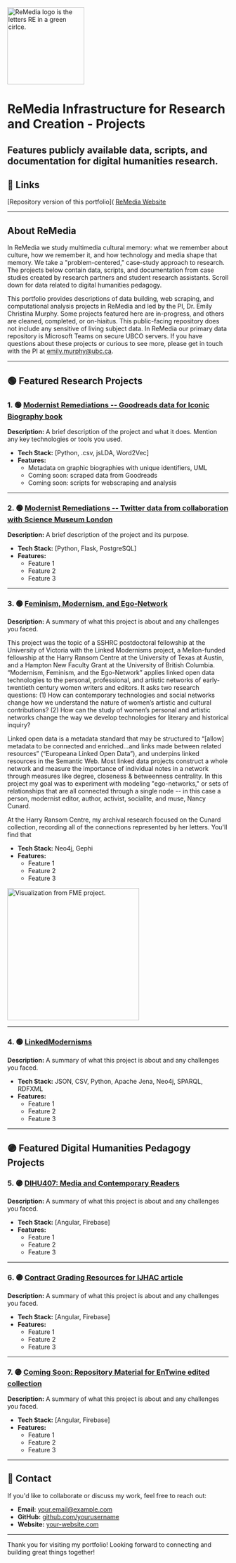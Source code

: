 <img src="./Re_Colour.png" alt="ReMedia logo is the letters RE in a green cirlce." width="175">

# ReMedia Infrastructure for Research and Creation - Projects
Features publicly available data, scripts, and documentation for digital humanities research.
---

## 🔗 Links

[Repository version of this portfolio](
[ReMedia Website](https://www.https://remediaresearch.ca/)

---

## About ReMedia

In ReMedia we study multimedia cultural memory: what we remember about culture, how we remember it, and how technology and media shape that memory. We take a "problem-centered," case-study approach to research. The projects below contain data, scripts, and documentation from case studies created by research partners and student research assistants. Scroll down for data related to digital humanities pedagogy. 

This portfolio provides descriptions of data building, web scraping, and computational analysis projects in ReMedia and led by the PI, Dr. Emily Christina Murphy. Some projects featured here are in-progress, and others are cleaned, completed, or on-hiaitus. This public-facing repository does not include any sensitive of living subject data. In ReMedia our primary data repository is Microsoft Teams on secure UBCO servers. If you have questions about these projects or curious to see more, please get in touch with the PI at emily.murphy@ubc.ca. 

---

## 🟢 Featured Research Projects

### 1. 🟢 [Modernist Remediations -- Goodreads data for Iconic Biography book](https://github.com/OdessyLiu/Modernist_Remediation_ReMedia/tree/main/Data/Goodreads_Comics_Data)
**Description:** A brief description of the project and what it does. Mention any key technologies or tools you used.

- **Tech Stack:** [Python, .csv, jsLDA, Word2Vec]
- **Features:**
  - Metadata on graphic biographies with unique identifiers, UML
  - Coming soon: scraped data from Goodreads
  - Coming soon: scripts for webscraping and analysis

---

### 2. 🟢 [Modernist Remediations -- Twitter data from collaboration with Science Museum London]()
**Description:** A brief description of the project and its purpose.

- **Tech Stack:** [Python, Flask, PostgreSQL]
- **Features:**
  - Feature 1
  - Feature 2
  - Feature 3

---

### 3. 🟢 [Feminism, Modernism, and Ego-Network](https://github.com/ecbmurphy/FeminismModernismEgoNetwork)
**Description:** A summary of what this project is about and any challenges you faced.

This project was the topic of a SSHRC postdoctoral fellowship at the University of Victoria with the Linked Modernisms project, a Mellon-funded fellowship at the Harry Ransom Centre at the University of Texas at Austin, and a Hampton New Faculty Grant at the University of British Columbia. “Modernism, Feminism, and the Ego-Network” applies linked open data technologies to the personal, professional, and artistic networks of early-twentieth century women writers and editors. It asks two research questions: (1) How can contemporary technologies and social networks change how we understand the nature of women’s artistic and cultural contributions? (2) How can the study of women’s personal and artistic networks change the way we develop technologies for literary and historical inquiry? 

Linked open data is a metadata standard that may be structured to “[allow] metadata to be connected and enriched…and links made between related resources” (“Europeana Linked Open Data”), and underpins linked resources in the Semantic Web. Most linked data projects construct a whole network and measure the importance of individual notes in a network through measures like degree, closeness & betweenness centrality. In this project my goal was to experiment with modeling "ego-networks," or sets of relationships that are all connected through a single node -- in this case a person, modernist editor, author, activist, socialite, and muse, Nancy Cunard. 

At the Harry Ransom Centre, my archival research focused on the Cunard collection, recording all of the connections represented by her letters. You'll find that 


- **Tech Stack:** Neo4j, Gephi
- **Features:**
  - Feature 1
  - Feature 2
  - Feature 3

<img src="https://github.com/ecbmurphy/FeminismModernismEgoNetwork/blob/master/Nancy1.png" alt="Visualization from FME project." width="300">
 


---

### 4. 🟢 [LinkedModernisms](https://github.com/orgs/LinkedModernismProject/repositories)
**Description:** A summary of what this project is about and any challenges you faced.

- **Tech Stack:** JSON, CSV, Python, Apache Jena, Neo4j, SPARQL, RDFXML
- **Features:**
  - Feature 1
  - Feature 2
  - Feature 3

---

## 🟣 Featured Digital Humanities Pedagogy Projects

### 5. 🟣 [DIHU407: Media and Contemporary Readers](https://github.com/yourusername/project-repo)
**Description:** A summary of what this project is about and any challenges you faced.

- **Tech Stack:** [Angular, Firebase]
- **Features:**
  - Feature 1
  - Feature 2
  - Feature 3

---

### 6. 🟣 [Contract Grading Resources for IJHAC article](https://github.com/yourusername/project-repo)
**Description:** A summary of what this project is about and any challenges you faced.

- **Tech Stack:** [Angular, Firebase]
- **Features:**
  - Feature 1
  - Feature 2
  - Feature 3

---

### 7. 🟣 [Coming Soon: Repository Material for EnTwine edited collection](https://github.com/yourusername/project-repo)
**Description:** A summary of what this project is about and any challenges you faced.

- **Tech Stack:** [Angular, Firebase]
- **Features:**
  - Feature 1
  - Feature 2
  - Feature 3

---

## 📧 Contact

If you'd like to collaborate or discuss my work, feel free to reach out:

- **Email:** [your.email@example.com](mailto:your.email@example.com)
- **GitHub:** [github.com/yourusername](https://github.com/yourusername)
- **Website:** [your-website.com](https://your-website.com)

---

Thank you for visiting my portfolio! Looking forward to connecting and building great things together!
